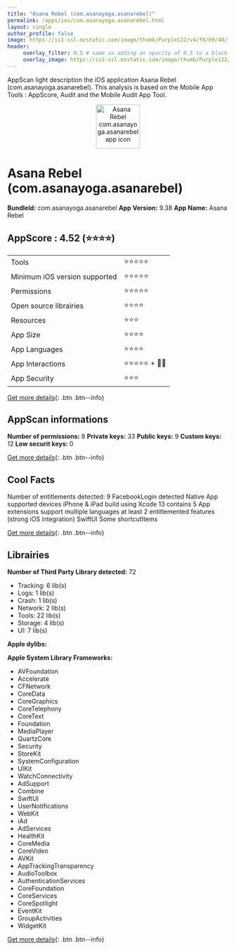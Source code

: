 ```yaml
---
title: "Asana Rebel (com.asanayoga.asanarebel)"
permalink: /apps/ios/com.asanayoga.asanarebel.html
layout: single
author_profile: false
image: https://is1-ssl.mzstatic.com/image/thumb/Purple122/v4/f8/b9/40/f8b940f4-8b28-d726-c29c-f38d4b49cb9d/AppIcon-0-1x_U007emarketing-0-10-0-85-220.png/512x512bb.jpg
header: 
     overlay_filter: 0.5 # same as adding an opacity of 0.5 to a black background
     overlay_image: https://is1-ssl.mzstatic.com/image/thumb/Purple122/v4/f8/b9/40/f8b940f4-8b28-d726-c29c-f38d4b49cb9d/AppIcon-0-1x_U007emarketing-0-10-0-85-220.png/512x512bb.jpg
---
```

AppScan light description the iOS application Asana Rebel (com.asanayoga.asanarebel). This analysis is based on the Mobile App Tools : AppScore, Audit and the Mobile Audit App Tool.

  
  
<div style="text-align: center;"><img src="https://is1-ssl.mzstatic.com/image/thumb/Purple122/v4/f8/b9/40/f8b940f4-8b28-d726-c29c-f38d4b49cb9d/AppIcon-0-1x_U007emarketing-0-10-0-85-220.png/512x512bb.jpg" width="100" height="100" alt="Asana Rebel com.asanayoga.asanarebel app icon"></div>  
  
# Asana Rebel (com.asanayoga.asanarebel)

**BundleId:** com.asanayoga.asanarebel
**App Version:** 9.38
**App Name:** Asana Rebel


## AppScore : 4.52 (⭐️⭐️⭐️⭐️) 

<table>
<tr><td> Tools </td><td> ⭐️⭐️⭐️⭐️⭐️ </td></tr>
<tr><td> Minimum iOS version supported </td><td> ⭐️⭐️⭐️⭐️⭐️ </td></tr>
<tr><td> Permissions </td><td> ⭐️⭐️⭐️⭐️⭐️ </td></tr>
<tr><td> Open source librairies </td><td> ⭐️⭐️⭐️⭐️ </td></tr>
<tr><td> Resources </td><td> ⭐️⭐️⭐️ </td></tr>
<tr><td> App Size </td><td> ⭐️⭐️⭐️⭐️ </td></tr>
<tr><td> App Languages </td><td> ⭐️⭐️⭐️⭐️ </td></tr>
<tr><td> App Interactions </td><td> ⭐️⭐️⭐️⭐️⭐️ + 🌟🌟 </td></tr>
<tr><td> App Security </td><td> ⭐️⭐️⭐️ </td></tr>
</table>

[Get more details](/pricing.html){: .btn .btn--info}  
  
## AppScan informations 

**Number of permissions:** 8
**Private keys:** 33
**Public keys:** 9
**Custom keys:** 12
**Low securit keys:** 0
  
[Get more details](/pricing.html){: .btn .btn--info}

## Cool Facts

Number of entitlements detected: 9
FacebookLogin detected
Native App
supported devices iPhone & iPad
build using Xcode 13
contains 5 App extensions
support multiple languages
at least 2 entitlemented features (strong iOS integration)
SwiftUI
Some shortcutItems 
  
[Get more details](/pricing.html){: .btn .btn--info}

## Librairies 
**Number of Third Party Library detected:** 72
- Tracking: 6 lib(s)
- Logs: 1 lib(s)
- Crash: 1 lib(s)
- Network: 2 lib(s)
- Tools: 22 lib(s)
- Storage: 4 lib(s)
- UI: 7 lib(s)

**Apple dylibs:**


**Apple System Library Frameworks:**
- AVFoundation
- Accelerate
- CFNetwork
- CoreData
- CoreGraphics
- CoreTelephony
- CoreText
- Foundation
- MediaPlayer
- QuartzCore
- Security
- StoreKit
- SystemConfiguration
- UIKit
- WatchConnectivity
- AdSupport
- Combine
- SwiftUI
- UserNotifications
- WebKit
- iAd
- AdServices
- HealthKit
- CoreMedia
- CoreVideo
- AVKit
- AppTrackingTransparency
- AudioToolbox
- AuthenticationServices
- CoreFoundation
- CoreServices
- CoreSpotlight
- EventKit
- GroupActivities
- WidgetKit


  
[Get more details](/pricing.html){: .btn .btn--info}

